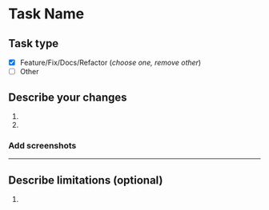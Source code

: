 # Task Name

## Task type

- [x] Feature/Fix/Docs/Refactor (*choose one, remove other*)
- [ ] Other

## Describe your changes

1.
2.

### Add screenshots

---

## Describe limitations (optional)
1. 
